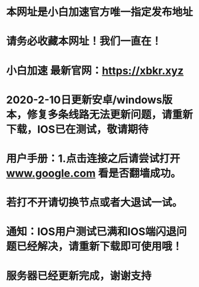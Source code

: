

# 本网址是小白加速官方唯一指定发布地址

# 请务必收藏本网址！我们一直在！

# 小白加速 最新官网：https://xbkr.xyz

# 2020-2-10日更新安卓/windows版本，修复多条线路无法更新问题，请重新下载，IOS已在测试，敬请期待

# 用户手册：1.点击连接之后请尝试打开 www.google.com 看是否翻墙成功。
#             若打不开请切换节点或者大退试一试。
# 通知：IOS用户测试已满和IOS端闪退问题已经解决，请重新下载即可使用哦！
# 服务器已经更新完成，谢谢支持

